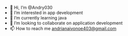 - 👋 Hi, I’m @Andry030
- 👀 I’m interested in app development 
- 🌱 I’m currently learning java
- 💞️ I’m looking to collaborate on application development 
- 📫 How to reach me andrianaivonoe403@gmail.com 

<!---
Andry030/Andry030 is a ✨ special ✨ repository because its `README.md` (this file) appears on your GitHub profile.
You can click the Preview link to take a look at your changes.
--->
